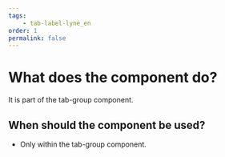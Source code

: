 ```yaml
---
tags: 
    - tab-label-lyne_en
order: 1
permalink: false
---
```


# What does the component do?
It is part of the tab-group component.

## When should the component be used?
* Only within the tab-group component.
